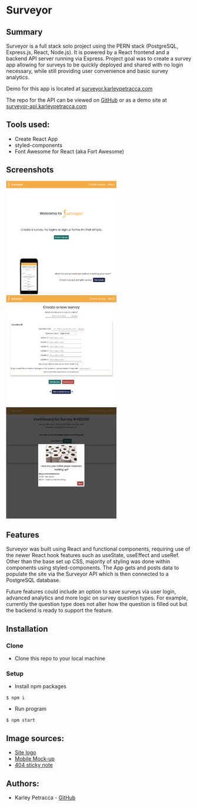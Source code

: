 # Surveyor

## Summary

Surveyor is a full stack solo project using the PERN stack
(PostgreSQL, Express.js, React, Node.js). It is powered by a React
frontend and a backend API server running via Express. Project goal
was to create a survey app allowing for surveys to be quickly deployed
and shared with no login necessary, while still providing user convenience and
basic survey analytics.

Demo for this app is
located at [surveyor.karleypetracca.com](http://surveyor.karleypetracca.com)

The repo for the API can be viewed on [GitHub](https://github.com/karleypetracca/surveyor-api)
or as a demo site at
[surveyor-api.karleypetracca.com](http://surveyor-api.karleypetracca.com)

## Tools used:

- Create React App
- styled-components
- Font Awesome for React (aka Fort Awesome)

## Screenshots

<img src="./src/images/SurveyorHome.png" width="300">
<img src="./src/images/SurveyorCreateSurvey.png" width="300">
<img src="./src/images/SurveyorDashboard.png" width = "300">

## Features

Surveyor was built using React and functional components, requiring use of the newer
React hook features such as useState, useEffect and useRef. Other than the base
set up CSS, majority of styling was done within components using
styled-components. The App gets and posts data to populate the
site via the Surveyor API which is then connected to a PostgreSQL database.

Future features could include an option to save surveys via user login, advanced
analytics and more
logic on survey
question types. For example, currently the question type does not alter how the question is
filled out but the backend is ready to support the feature.

## Installation

### Clone

- Clone this repo to your local machine

### Setup

- Install npm packages

```
$ npm i
```

- Run program

```
$ npm start
```

## Image sources:

- [Site logo](https://favicon.io/)
- [Mobile Mock-up](https://mockuphone.com/#ios)
- [404 sticky note](https://pixabay.com/photos/oops-surprise-sticky-note-pink-1444975/)

## Authors:

- Karley Petracca - [GitHub](https://github.com/karleypetracca)
